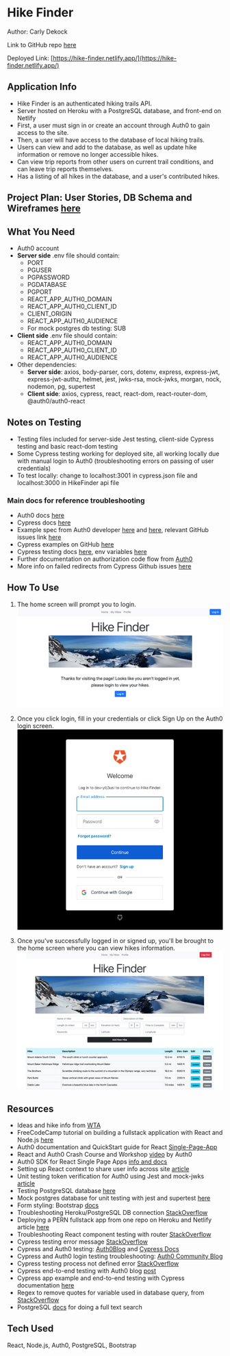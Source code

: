 # Hike Finder

Author: Carly Dekock

Link to GitHub repo [here](https://github.com/carlydekock/hike-app)

Deployed Link: [https://hike-finder.netlify.app/](https://hike-finder.netlify.app/)

## Application Info

- Hike Finder is an authenticated hiking trails API.
- Server hosted on Heroku with a PostgreSQL database, and front-end on Netlify
- First, a user must sign in or create an account through Auth0 to gain access to the site.
- Then, a user will have access to the database of local hiking trails.
- Users can view and add to the database, as well as update hike information or remove no longer accessible hikes.
- Can view trip reports from other users on current trail conditions, and can leave trip reports themselves.
- Has a listing of all hikes in the database, and a user's contributed hikes.

## Project Plan: User Stories, DB Schema and Wireframes [here](project-plan.md)

## What You Need

- Auth0 account
- **Server side** .env file should contain:
  - PORT
  - PGUSER
  - PGPASSWORD
  - PGDATABASE
  - PGPORT
  - REACT_APP_AUTH0_DOMAIN
  - REACT_APP_AUTH0_CLIENT_ID
  - CLIENT_ORIGIN
  - REACT_APP_AUTH0_AUDIENCE
  - For mock postgres db testing: SUB
- **Client side** .env file should contain:
  - REACT_APP_AUTH0_DOMAIN
  - REACT_APP_AUTH0_CLIENT_ID
  - REACT_APP_AUTH0_AUDIENCE
- Other dependencies:
  - **Server side**: axios, body-parser, cors, dotenv, express, express-jwt, express-jwt-authz, helmet, jest, jwks-rsa, mock-jwks, morgan, nock, nodemon, pg, supertest
  - **Client side**: axios, cypress, react, react-dom, react-router-dom, @auth0/auth0-react

## Notes on Testing

- Testing files included for server-side Jest testing, client-side Cypress testing and basic react-dom testing
- Some Cypress testing working for deployed site, all working locally due with manual login to Auth0 (troubleshooting errors on passing of user credentials)
- To test locally: change to localhost:3001 in cypress.json file and localhost:3000 in HikeFinder api file

### Main docs for reference troubleshooting

- Auth0 docs [here](https://auth0.com/blog/end-to-end-testing-with-cypress-and-auth0/?_ga=2.244911815.338735673.1632025920-2104252011.1628643904&_gl=1*1odntsq*rollup_ga*MjEwNDI1MjAxMS4xNjI4NjQzOTA0*rollup_ga_F1G3E656YZ*MTYzMjE2NDk5Mi4yMi4wLjE2MzIxNjQ5OTIuNjA)
- Cypress docs [here](https://docs.cypress.io/guides/testing-strategies/auth0-authentication#Auth0-Application-Setup)
- Example spec from Auth0 developer [here](https://github.com/adamjmcgrath/cypress-spa-example/blob/master/cypress/integration/example.spec.js) and [here](https://github.com/danlourenco/auth0-cypress-demo/blob/base/src/App.js), relevant GitHub issues link [here](https://github.com/auth0/auth0-spa-js/issues/581)
- Cypress examples on GitHub [here](https://github.com/cypress-io/cypress-example-recipes/blob/master/examples/logging-in__single-sign-on/cypress/integration/logging-in-single-sign-on-spec.js)
- Cypress testing docs [here](https://docs.cypress.io/api/commands/get), env variables [here](https://docs.cypress.io/guides/guides/environment-variables#Setting)
- Further documentation on authorization code flow from [Auth0](https://auth0.com/docs/login/authentication/add-login-auth-code-flow)
- More info on failed redirects from Cypress Github issues [here](https://github.com/cypress-io/cypress/issues/5919)

## How To Use

1. The home screen will prompt you to login.
![Home Screen To Login](img/HikeFinder_Home_NotLoggedIn.png)

1. Once you click login, fill in your credentials or click Sign Up on the Auth0 login screen.
![Auth0 Login](img/HikeFinder_AuthLogin.png)

1. Once you've successfully logged in or signed up, you'll be brought to the home screen where you can view hikes information.
![Home Screen](img/HikeFinder_Home_LoggedIn.png)

## Resources

- Ideas and hike info from [WTA](https://www.wta.org/)
- FreeCodeCamp tutorial on building a fullstack application with React and Node.js [here](https://www.youtube.com/watch?v=J01rYl9T3BU)
- Auth0 documentation and QuickStart guide for React [Single-Page-App](https://auth0.com/docs/quickstart/spa/react)
- React and Auth0 Crash Course and Workshop [video](https://www.youtube.com/watch?v=PYWS-4CXETw&ab_channel=Auth0) by Auth0
- Auth0 SDK for React Single Page Apps [info and docs](https://auth0.github.io/auth0-react/)
- Setting up React context to share user info across site [article](https://www.digitalocean.com/community/tutorials/how-to-share-state-across-react-components-with-context)
- Unit testing token verification for Auth0 using Jest and mock-jwks [article](https://codedaily.io/tutorials/Unit-Test-Token-Verification-for-Auth0-using-Jest-and-mock-jwks)
- Testing PostgreSQL database [here](https://stackoverflow.com/questions/61720872/how-do-you-test-postgres-with-node-js-jest-without-mocking-the-pg-import)
- Mock postgres database for unit testing with jest and supertest [here](https://www.rithmschool.com/courses/intermediate-node-express/api-tests-with-jest)
- Form styling: Bootstrap [docs](https://getbootstrap.com/docs/4.0/layout/grid/)
- Troubleshooting Heroku/PostgreSQL DB connection [StackOverflow](https://stackoverflow.com/questions/47297212/heroku-postgres-add-on-connection-string-for-nodejs-app)
- Deploying a PERN fullstack app from one repo on Heroku and Netlify article [here](https://levelup.gitconnected.com/deploy-pern-fullstack-app-on-heroku-and-netlify-automatic-deploy-9b61ac6a254e)
- Troubleshooting React component testing with router [StackOverflow](https://stackoverflow.com/questions/55552147/invariant-failed-you-should-not-use-route-outside-a-router)
- Cypress testing error message [StackOverflow](https://stackoverflow.com/questions/66378164/referenceerror-process-not-defined-when-executing-cypress-test)
- Cypress and Auth0 testing: [Auth0Blog](https://auth0.com/blog/end-to-end-testing-with-cypress-and-auth0/) and [Cypress Docs](https://docs.cypress.io/guides/testing-strategies/auth0-authentication#Auth0-Application-Setup)
- Cypress and Auth0 login testing troubleshooting: [Auth0 Community Blog](https://community.auth0.com/t/end-to-end-testing-with-cypress-and-auth0/19082/78)
- Cypress testing process not defined error [StackOverflow](https://stackoverflow.com/questions/66378164/referenceerror-process-not-defined-when-executing-cypress-test)
- Cypress end-to-end testing with Auth0 blog [post](https://sandrino.dev/blog/writing-cypress-e2e-tests-with-auth0)
- Cypress app example and end-to-end testing with Cypress documentation [here](https://gist.github.com/kevinold/31dbbebd1cb75f311d798f5bc81574a4)
- Regex to remove quotes for variable used in database query, from [StackOverflow](https://stackoverflow.com/questions/19156148/i-want-to-remove-double-quotes-from-a-string/19156197)
- PostgreSQL [docs](https://www.postgresql.org/docs/current/textsearch-tables.html#TEXTSEARCH-TABLES-SEARCH) for doing a full text search

## Tech Used

React, Node.js, Auth0, PostgreSQL, Bootstrap
